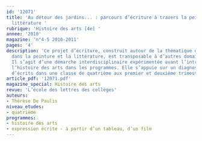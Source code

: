 ```yaml
---
id: '12071'
title: 'Au détour des jardins... : parcours d’écriture à travers la peinture et la
  littérature '
rubrique: 'Histoire des arts [4e] '
annee: '2010'
magazine: 'n°4-5 2010-2011'
pages: '4'
description: 'Ce projet d’écriture, construit autour de la thématique des jardins
  dans la peinture et la littérature, est transposable à d’autres domaines artistiques.
  Il s’agit d’une démarche interdisciplinaire expérimentée avant l’introduction de
  l’histoire des arts dans les programmes. Elle s’appuie sur un diagnostic de la production
  d’écrits dans une classe de quatrième aux premier et deuxième trimestres...'
article_pdf: '12071.pdf'
magazine_special: Histoire des arts
revue: 'L’école des lettres des collèges'
auteurs:
- Thérèse De Paulis
niveau_etudes:
- quatrième
programmes:
- histoire des arts
- expression écrite - à partir d’un tableau, d’un film
---
```

